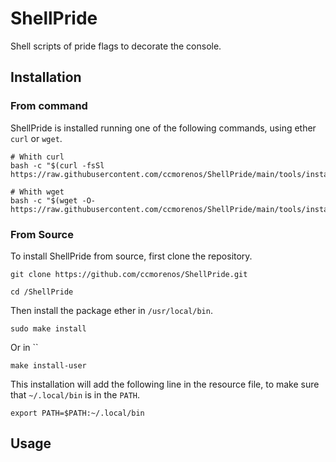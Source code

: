 # ShellPride

Shell scripts of pride flags to decorate the console.

## Installation

### From command

ShellPride is installed running one of the following commands, using ether
`curl` or `wget`.

```shell
# Whith curl
bash -c "$(curl -fsSl https://raw.githubusercontent.com/ccmorenos/ShellPride/main/tools/install.sh)"

# Whith wget
bash -c "$(wget -O- https://raw.githubusercontent.com/ccmorenos/ShellPride/main/tools/install.sh)"
```

### From Source

To install ShellPride from source, first clone the repository.

```shell
git clone https://github.com/ccmorenos/ShellPride.git

cd /ShellPride

```

Then install the package ether in `/usr/local/bin`.

```shell
sudo make install
```

Or in ``

```shell
make install-user
```

This installation will add the following line in the resource file, to make
sure that `~/.local/bin` is in the `PATH`.

```shell
export PATH=$PATH:~/.local/bin
```

## Usage
